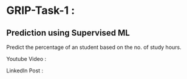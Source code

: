 # GRIP-Task-1 :
## Prediction using Supervised ML
Predict the percentage of an student based on the no. of study hours.

Youtube Video : 

LinkedIn Post :
